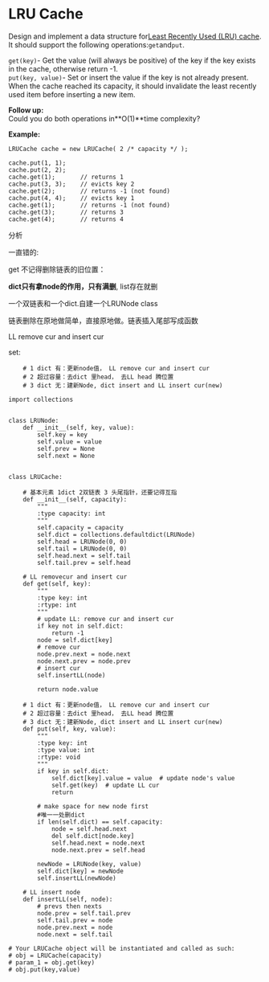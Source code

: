 # LRU Cache

Design and implement a data structure for[Least Recently Used \(LRU\) cache](https://en.wikipedia.org/wiki/Cache_replacement_policies#LRU). It should support the following operations:`get`and`put`.

`get(key)`- Get the value \(will always be positive\) of the key if the key exists in the cache, otherwise return -1.  
`put(key, value)`- Set or insert the value if the key is not already present. When the cache reached its capacity, it should invalidate the least recently used item before inserting a new item.

**Follow up:**  
Could you do both operations in**O\(1\)**time complexity?

**Example:**

```text
LRUCache cache = new LRUCache( 2 /* capacity */ );

cache.put(1, 1);
cache.put(2, 2);
cache.get(1);       // returns 1
cache.put(3, 3);    // evicts key 2
cache.get(2);       // returns -1 (not found)
cache.put(4, 4);    // evicts key 1
cache.get(1);       // returns -1 (not found)
cache.get(3);       // returns 3
cache.get(4);       // returns 4
```

分析

一直错的:

get 不记得删除链表的旧位置：

**dict只有拿node的作用，只有满删**, list存在就删   

一个双链表和一个dict.自建一个LRUNode class

链表删除在原地做简单，直接原地做。链表插入尾部写成函数

 LL remove cur and insert cur

set:

```text
    # 1 dict 有：更新node值， LL remove cur and insert cur
    # 2 超过容量：去dict 里head， 去LL head 腾位置
    # 3 dict 无：建新Node, dict insert and LL insert cur(new)
```

```text
import collections


class LRUNode:
    def __init__(self, key, value):
        self.key = key
        self.value = value
        self.prev = None
        self.next = None


class LRUCache:

    # 基本元素 1dict 2双链表 3 头尾指针，还要记得互指
    def __init__(self, capacity):
        """
        :type capacity: int
        """
        self.capacity = capacity
        self.dict = collections.defaultdict(LRUNode)
        self.head = LRUNode(0, 0)
        self.tail = LRUNode(0, 0)
        self.head.next = self.tail
        self.tail.prev = self.head

    # LL removecur and insert cur
    def get(self, key):
        """
        :type key: int
        :rtype: int
        """
        # update LL: remove cur and insert cur
        if key not in self.dict:
            return -1
        node = self.dict[key]
        # remove cur
        node.prev.next = node.next
        node.next.prev = node.prev
        # insert cur
        self.insertLL(node)

        return node.value

    # 1 dict 有：更新node值， LL remove cur and insert cur
    # 2 超过容量：去dict 里head， 去LL head 腾位置
    # 3 dict 无：建新Node, dict insert and LL insert cur(new)
    def put(self, key, value):
        """
        :type key: int
        :type value: int
        :rtype: void
        """
        if key in self.dict:
            self.dict[key].value = value  # update node's value
            self.get(key)  # update LL cur
            return

        # make space for new node first
        #唯一一处删dict
        if len(self.dict) == self.capacity:
            node = self.head.next
            del self.dict[node.key]
            self.head.next = node.next
            node.next.prev = self.head

        newNode = LRUNode(key, value)
        self.dict[key] = newNode
        self.insertLL(newNode)

    # LL insert node
    def insertLL(self, node):
        # prevs then nexts
        node.prev = self.tail.prev
        self.tail.prev = node
        node.prev.next = node
        node.next = self.tail

# Your LRUCache object will be instantiated and called as such:
# obj = LRUCache(capacity)
# param_1 = obj.get(key)
# obj.put(key,value)
```

